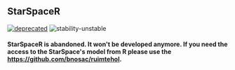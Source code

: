 ## StarSpaceR

[![deprecated](http://badges.github.io/stability-badges/dist/deprecated.svg)](http://github.com/badges/stability-badges)
![stability-unstable](https://img.shields.io/badge/stability-unstable-yellow.svg)

#### StarSpaceR is abandoned. It won't be developed anymore. If you need the access to the StarSpace's model from R please use the https://github.com/bnosac/ruimtehol.

